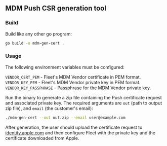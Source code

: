 ## MDM Push CSR generation tool

### Build

Build like any other go program:

``` sh
go build -o mdm-gen-cert .
```

### Usage

The following environment variables must be configured:

`VENDOR_CERT_PEM` - Fleet's MDM Vendor certificate in PEM format.
`VENDOR_KEY_PEM` - Fleet's MDM Vendor private key in PEM format.
`VENDOR_KEY_PASSPHRASE` - Passphrase for the MDM Vendor private key.

Run the binary to generate a zip file containing the Push certificate request and associated private key. The required arguments are `out` (path to output zip file), and `email` (the customer's email):

``` sh
./mdm-gen-cert --out out.zip --email user@example.com
```

After generation, the user should upload the certificate request to [identity.apple.com](https://identity.apple.com) and then configure Fleet with the private key and the certificate downloaded from Apple.
